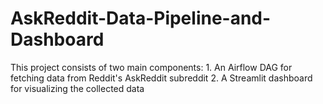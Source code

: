 # AskReddit-Data-Pipeline-and-Dashboard
This project consists of two main components: 1. An Airflow DAG for fetching data from Reddit's AskReddit subreddit 2. A Streamlit dashboard for visualizing the collected data
